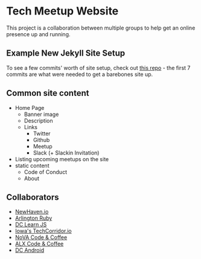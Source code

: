 # Tech Meetup Website

This project is a collaboration between multiple groups to help get an online presence up and running.

## Example New Jekyll Site Setup
To see a few commits' worth of site setup, check out [this repo](https://github.com/caseywatts/novacodecoffee.github.io/commits/master) - the first 7 commits are what were needed to get a barebones site up.

## Common site content
- Home Page
  - Banner image
  - Description
  - Links
    - Twitter
    - Github
    - Meetup
    - Slack (+ Slackin Invitation)
- Listing upcoming meetups on the site
- static content
  - Code of Conduct
  - About

## Collaborators

- [NewHaven.io](http://newhaven.io/)
- [Arlington Ruby](http://arlingtonruby.org)
- [DC Learn JS](http://dclearnjs.github.io)
- [Iowa's TechCorridor.io](http://techcorridor.io)
- [NoVA Code & Coffee](http://novacodecoffee.com)
- [ALX Code & Coffee](http://alxcodecoffee.com)
- [DC Android](http://www.dcandroid.org/)
